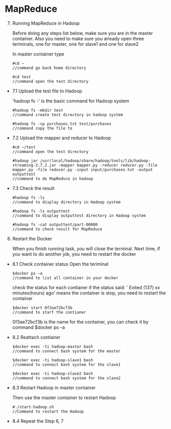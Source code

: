 	
# MapReduce

7. Running MapReduce in Hadoop

	Before doing any steps list below, make sure you are in the master container.
	Also you need to make sure you already open three teriminals, one for master, one for slave1 and one for slave2
	
	In master container type
 	 ```
	#cd ~
	//command go back home directory
 	 ```
  	```
	#cd test
	//command open the test directory
	```
  
* 7.1 Upload the test file to Hadoop
	
	'hadoop fs -' is the basic command for Hadoop system
	```
	#hadoop fs -mkdir test
	//command create test directory in hadoop system 
	```
  	```
	#hadoop fs -cp purchases.txt test/purchases
	//command copy the file to 
  	```
* 7.2 Upload the mapper and reducer to Hadoop
	
	```
	#cd ~/test
	//command open the test directory
	```
	```
	#hadoop jar /usr/local/hadoop/share/hadoop/tools/lib/hadoop-streaming-2.7.2.jar -mapper mapper.py -reducer reducer.py -file mapper.py -file reducer.py -input input/purchases.txt -output outputtest
	//command to do MapReduce in hadoop
	```
* 7.3 Check the result

	```
	#hadoop fs -ls
	//command to display directory in Hadoop system
  	```
  	```
	#hadoop fs -ls outputtest
	//command to display outputtest directory in Hadoop system
  	```
  	```
	#hadoop fs -cat outputtest/part-00000
	//command to check result for MapReduce
	```
  
8. Restart the Docker

	When you finish running task, you will close the terminal.
	Next time, if you want to do another job, you need to restart the docker
	
* 8.1 Check container status
	Open the teriminal
	```
	$docker ps –a
	//command to list all container in your docker
	```
	check the status for each contianer
	if the status said: ' Exited (137) xx minutes(hours) ago' means the container is stop, you need to restart the container
	```
	$docker start 0f3ae72bcf3b
	//command to start the contianer
  	```
	0f3ae72bcf3b is the name for the container, you can check it by command $docker ps –a
	
* 8.2 Reattach contianer
	```
	$docker exec -ti hadoop-master bash
	//command to connect bash system for the master
  	```
  	```
	$docker exec -ti hadoop-slave1 bash
	//command to connect bash system for the slave1
  	```
  	```
	$docker exec -ti hadoop-slave2 bash
	//command to connect bash system for the slave2
	```
  
* 8.3 Restart Hadoop in master container

	Then use the master container to restart Hadoop
	```
	#./start-hadoop.sh
	//Command to restart the Hadoop
  	```
	
* 8.4 Repeat the Step 6, 7 
	
